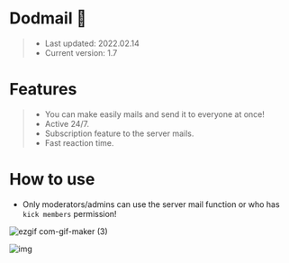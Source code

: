 # Dodmail 🤖
> - Last updated: 2022.02.14
> - Current version: 1.7
   
# Features
> - You can make easily mails and send it to everyone at once!  
> - Active 24/7.  
> - Subscription feature to the server mails.  
> - Fast reaction time. 

# How to use

- Only moderators/admins can use the server mail function or who has ``kick members`` permission!



![ezgif com-gif-maker (3)](https://user-images.githubusercontent.com/78267674/153893360-985c7b8c-ea1b-4457-a650-a81599c53f1d.gif)


![img](https://user-images.githubusercontent.com/78267674/153889753-c92973da-4489-49da-a1d1-6d67430e8384.gif)

